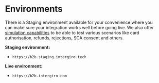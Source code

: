 # Environments

There is a Staging environment available for your convenience where you can make sure your integration works well before going live. We also offer [simulation capabilities](/integrate/simulation) to be able to test various scenarios like card authorisation, refunds, rejections, SCA consent and others.

**Staging environment:**
 - `https://b2b.staging.intergiro.tech`

**Live environment:**
 - `https://b2b.intergiro.com`
